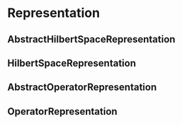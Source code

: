 # Representation

## AbstractHilbertSpaceRepresentation

## HilbertSpaceRepresentation

## AbstractOperatorRepresentation

## OperatorRepresentation
